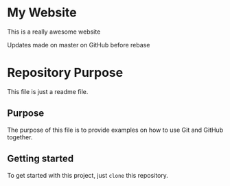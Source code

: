# My Website

This is a really awesome website

Updates made on master on GitHub before rebase

# Repository Purpose
This file is just a readme file. 

## Purpose

The purpose of this file is to provide examples
on how to use Git and GitHub together.
## Getting started

To get started with this project, just `clone` this repository.
